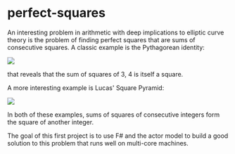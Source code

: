 # perfect-squares

An interesting problem in arithmetic with deep implications to elliptic curve theory is the problem of finding perfect squares that are sums of consecutive squares. A classic example is the Pythagorean identity:

<img src="https://render.githubusercontent.com/render/math?math=3^2{%20%2B%20}4^2{%20=%20}5^2">

that reveals that the sum of squares of 3, 4 is itself a square. 

A more interesting example is Lucas' Square Pyramid:

<img src="https://render.githubusercontent.com/render/math?math=1^2{%20%2B%20}2^2{%20%2B%20}...{%20%2B%20}24^2{%20=%20}70^2">

In both of these examples, sums of squares of consecutive integers form the square of another integer.

The goal of this first project is to use F# and the actor model to build a good solution to this problem that runs well on multi-core machines.
